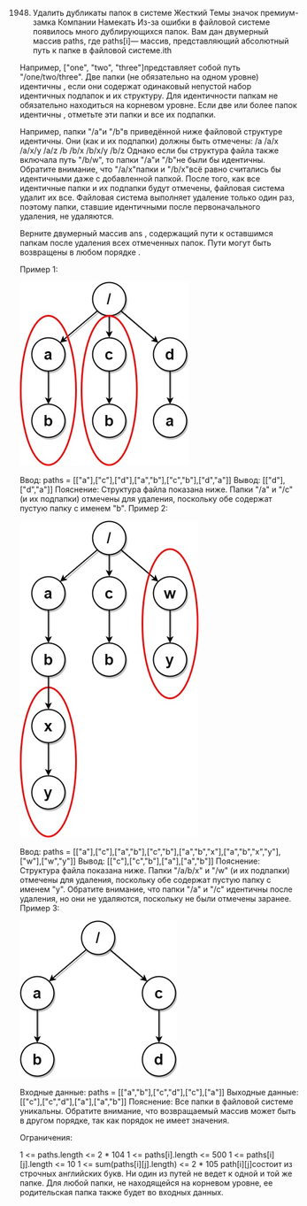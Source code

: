 1948. Удалить дубликаты папок в системе
Жесткий
Темы
значок премиум-замка
Компании
Намекать
Из-за ошибки в файловой системе появилось много дублирующихся папок. Вам дан двумерный массив paths, где paths[i]— массив, представляющий абсолютный путь к папке в файловой системе.ith

Например, ["one", "two", "three"]представляет собой путь "/one/two/three".
Две папки (не обязательно на одном уровне) идентичны , если они содержат одинаковый непустой набор идентичных подпапок и их структуру. Для идентичности папкам не обязательно находиться на корневом уровне. Если две или более папок идентичны , отметьте эти папки и все их подпапки.

Например, папки "/a"и "/b"в приведённой ниже файловой структуре идентичны. Они (как и их подпапки) должны быть отмечены:
/a
/a/x
/a/x/y
/a/z
/b
/b/x
/b/x/y
/b/z
Однако если бы структура файла также включала путь "/b/w", то папки "/a"и "/b"не были бы идентичны. Обратите внимание, что "/a/x"папки и "/b/x"всё равно считались бы идентичными даже с добавленной папкой.
После того, как все идентичные папки и их подпапки будут отмечены, файловая система удалит их все. Файловая система выполняет удаление только один раз, поэтому папки, ставшие идентичными после первоначального удаления, не удаляются.

Верните двумерный массив ans , содержащий пути к оставшимся папкам после удаления всех отмеченных папок. Пути могут быть возвращены в любом порядке .

 

Пример 1:

![ex1](image/ex1.jpg)

Ввод: paths = [["a"],["c"],["d"],["a","b"],["c","b"],["d","a"]]
 Вывод: [["d"],["d","a"]]
 Пояснение: Структура файла показана ниже. 
Папки "/a" и "/c" (и их подпапки) отмечены для удаления, поскольку обе содержат пустую 
папку с именем "b".
Пример 2:

![ex2](image/ex2.jpg)

Ввод: paths = [["a"],["c"],["a","b"],["c","b"],["a","b","x"],["a","b","x","y"],["w"],["w","y"]]
 Вывод: [["c"],["c","b"],["a"],["a","b"]]
 Пояснение: Структура файла показана ниже. 
Папки "/a/b/x" и "/w" (и их подпапки) отмечены для удаления, поскольку обе содержат пустую папку с именем "y". 
Обратите внимание, что папки "/a" и "/c" идентичны после удаления, но они не удаляются, поскольку не были отмечены заранее.
Пример 3:

![ex3](image/ex3.jpg)

Входные данные: paths = [["a","b"],["c","d"],["c"],["a"]]
 Выходные данные: [["c"],["c","d"],["a"],["a","b"]]
 Пояснение: Все папки в файловой системе уникальны. 
Обратите внимание, что возвращаемый массив может быть в другом порядке, так как порядок не имеет значения.
 

Ограничения:

1 <= paths.length <= 2 * 104
1 <= paths[i].length <= 500
1 <= paths[i][j].length <= 10
1 <= sum(paths[i][j].length) <= 2 * 105
path[i][j]состоит из строчных английских букв.
Ни один из путей не ведет к одной и той же папке.
Для любой папки, не находящейся на корневом уровне, ее родительская папка также будет во входных данных.
